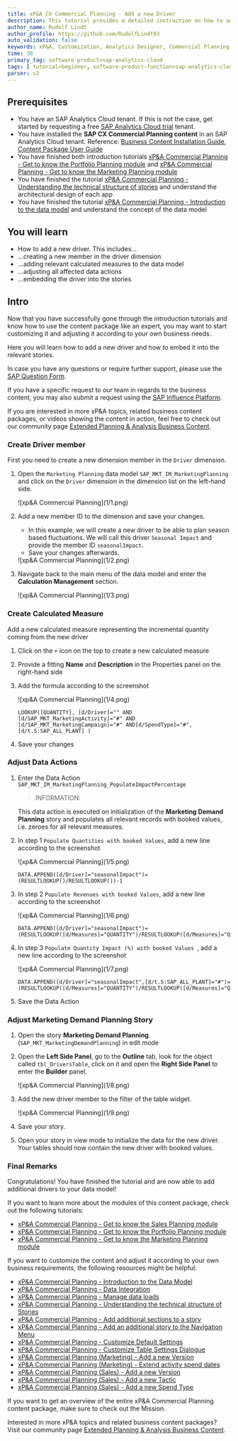 ```yaml
---
title: xP&A CX Commercial Planning - Add a new Driver
description: This tutorial provides a detailed instruction on how to add a new driver and embed it into the relevant stories.
author_name: Rudolf Lindt
author_profile: https://github.com/RudolfLindt93
auto_validation: false
keywords: xP&A, Customization, Analytics Designer, Commercial Planning, Portfolio Planning, Demand Planning, Marketing Planning, Campaign Planning, Budget Planning
time: 30
primary_tag: software-product>sap-analytics-cloud
tags: [ tutorial>beginner, software-product-function>sap-analytics-cloud--analytics-designer]
parser: v2
---
```


## Prerequisites
- You have an SAP Analytics Cloud tenant. If this is not the case, get started by requesting a free [SAP Analytics Cloud trial](https://www.sap.com/products/technology-platform/cloud-analytics/trial.html) tenant.
- You have installed the **SAP CX Commercial Planning content** in an SAP Analytics Cloud tenant. Reference: [Business Content Installation Guide](https://help.sap.com/docs/SAP_ANALYTICS_CLOUD/00f68c2e08b941f081002fd3691d86a7/078868f57f3346a98c3233207bd211c7.html), [Content Package User Guide](https://help.sap.com/docs/SAP_ANALYTICS_CLOUD/42093f14b43c485fbe3adbbe81eff6c8/b0046d8673b5412cbef7f521cfdfed95.html)
- You have finished both introduction tutorials [xP&A Commercial Planning - Get to know the Portfolio Planning module](xpa-sac-cxpp-portfolioplanning-gettoknow) and [xP&A Commercial Planning - Get to know the Marketing Planning module](xpa-sac-cxmp-marketingplanning-gettoknow)
- You have finished the tutorial [xP&A Commercial Planning - Understanding the technical structure of stories](xpa-sac-cx-technical-structure-of-stories) and understand the architectural design of each app
- You have finished the tutorial [xP&A Commercial Planning - Introduction to the data model](xpa-sac-cxmp-datamodelfundamentals) and understand the concept of the data model 

## You will learn
- How to add a new driver. This includes...
- ...creating a new member in the driver dimension
- ...adding relevant calculated measures to the data model
- ...adjusting all affected data actions
- ...embedding the driver into the stories

## Intro
Now that you have successfully gone through the introduction tutorials and know how to use the content package like an expert, you may want to start customizing it and adjusting it according to your own business needs.

Here you will learn how to add a new driver and how to embed it into the relevant stories.

In case you have any questions or require further support, please use the [SAP Question Form](https://community.sap.com/t5/forums/postpage/choose-node/true/product-id/bcbf0782-ce74-43b8-b695-dafd7c1ff1c1/board-id/technology-questions).

If you have a specific request to our team in regards to the business content, you may also submit a request using the [SAP Influence Platform](https://influence.sap.com/sap/ino/#/idea-create?campaign=884&title=Extended%20Planning%20and%20Analysis%3A%20content&tags=Extended%20Planning%20and%20Analysis&RespList=cust.ino.config.SAP_ANALYTICS_CLOUD_SAP_DIGITAL_BOARDROOM.BIZ_CONTENT).

If you are interested in more xP&A topics, related business content packages, or videos showing the content in action, feel free to check out our community page [Extended Planning & Analysis Business Content](https://community.sap.com/topics/cloud-analytics/planning/content).


### Create Driver member
First you need to create a new dimension member in the `Driver` dimension.
  
1. Open the `Marketing Planning` data model `SAP_MKT_IM_MarketingPlanning` and click on the `Driver` dimension in the dimension list on the left-hand side.

    <!-- border; size:540px -->![xp&A Commercial Planning](1/1.png)

2. Add a new member ID to the dimension and save your changes.
    - In this example, we will create a new driver to be able to plan season based fluctuations. We will call this driver `Seasonal Impact` and provide the member ID `seasonalImpact`.
    - Save your changes afterwards.
  
    <!-- border; size:540px -->![xp&A Commercial Planning](1/2.png)

3. Navigate back to the main menu of the data model and enter the **Calculation Management** section.
   
    <!-- border; size:540px -->![xp&A Commercial Planning](1/3.png)

### Create Calculated Measure 
Add a new calculated measure representing the incremental quantity coming from the new driver

1. Click on the `+` icon on the top to create a new calculated measure 
2. Provide a fitting **Name** and **Description** in the Properties panel on the right-hand side
3. <p>Add the formula according to the screenshot</p>
   
    <!-- border; size:540px -->![xp&A Commercial Planning](1/4.png)

    ```
    LOOKUP([QUANTITY], [d/Driver]="" AND [d/SAP_MKT_MarketingActivity]="#" AND [d/SAP_MKT_MarketingCampaign]="#" AND[d/SpendType]="#", [d/t.S:SAP_ALL_PLANT] )
    ```

4. Save your changes

### Adjust Data Actions

1. Enter the Data Action `SAP_MKT_IM_MarketingPlanning_PopulateImpactPercentage`

    >INFORMATION:
    >
    This data action is executed on initialization of the **Marketing Demand Planning** story and populates all relevant records with booked values, i.e. zeroes for all relevant measures.

2. In step 1 `Populate Quantities with booked Values`, add a new line according to the screenshot
   
    <!-- border; size:540px -->![xp&A Commercial Planning](1/5.png)

    ```
    DATA.APPEND([d/Driver]="seasonalImpact")=(RESULTLOOKUP()/RESULTLOOKUP())-1
    ```

3. In step 2 `Populate Revenues with booked Values`, add a new line according to the screenshot
   
    <!-- border; size:540px -->![xp&A Commercial Planning](1/6.png)

    ```
    DATA.APPEND([d/Driver]="seasonalImpact")=(RESULTLOOKUP([d/Measures]="QUANTITY")/RESULTLOOKUP([d/Measures]="QUANTITY"))-1
    ```

4. In step 3 `Populate Quantity Impact (%) with booked Values `, add a new line according to the screenshot

    <!-- border; size:540px -->![xp&A Commercial Planning](1/7.png)

    ```
    DATA.APPEND([d/Driver]="seasonalImpact",[d/t.S:SAP_ALL_PLANT]="#")=(RESULTLOOKUP([d/Measures]="QUANTITY")/RESULTLOOKUP([d/Measures]="QUANTITY"))-1
    ```

5. Save the Data Action

### Adjust Marketing Demand Planning Story

1. Open the story **Marketing Demand Planning** (`SAP_MKT_MarketingDemandPlanning`) in edit mode

2. Open the **Left Side Panel**, go to the **Outline** tab, look for the object called `tbl_DriversTable`, click on it and open the **Right Side Panel** to enter the **Builder** panel.
   
    <!-- border; size:540px -->![xp&A Commercial Planning](1/8.png)

3. Add the new driver member to the filter of the table widget.
   
    <!-- border; size:540px -->![xp&A Commercial Planning](1/9.png)

4. Save your story.

5. Open your story in view mode to initialize the data for the new driver. Your tables should now contain the new driver with booked values.

### Final Remarks
Congratulations! You have finished the tutorial and are now able to add additional drivers to your data model!

If you want to learn more about the modules of this content package, check out the following tutorials:

- [xP&A Commercial Planning - Get to know the Sales Planning module](xpa-sac-cxsp-salesplanning-gettoknow)
- [xP&A Commercial Planning - Get to know the Portfolio Planning module](xpa-sac-cxpp-portfolioplanning-gettoknow)
- [xP&A Commercial Planning - Get to know the Marketing Planning module](xpa-sac-cxmp-marketingplanning-gettoknow)

If you want to customize the content and adjust it according to your own business requirements, the following resources might be helpful:

- [xP&A Commercial Planning - Introduction to the Data Model](xpa-sac-cxmp-datamodelfundamentals)
- [xP&A Commercial Planning - Data Integration](xpa-sac-cx-data-integration-setup)
- [xP&A Commercial Planning - Manage data loads](xpa-sac-cx-manage-data-loads)
- [xP&A Commercial Planning - Understanding the technical structure of Stories](xpa-sac-cx-technical-structure-of-stories)
- [xP&A Commercial Planning - Add additional sections to a story](xpa-sac-cx-add-new-sections-to-app)
- [xP&A Commercial Planning - Add an additional story to the Navigation Menu](xpa-sac-cx-add-new-story-to-navmenu)
- [xP&A Commercial Planning - Customize Default Settings](xpa-sac-cx-customize-default-settings)
- [xP&A Commercial Planning - Customize Table Settings Dialogue](xpa-sac-cx-customize-table-settings-dialogue)
- [xP&A Commercial Planning (Marketing) - Add a new Version](xpa-sac-cxmp-add-new-version)
- [xP&A Commercial Planning (Marketing) - Extend activity spend dates](xpa-sac-cxmp-extend-activity-dates)
- [xP&A Commercial Planning (Sales) - Add a new Version](xpa-sac-cxsp-add-new-version)
- [xP&A Commercial Planning (Sales) - Add a new Tactic](xpa-sac-cxsp-add-new-tactic)
- [xP&A Commercial Planning (Sales) - Add a new Spend Type](xpa-sac-cxsp-add-new-spendtype)

If you want to get an overview of the entire xP&A Commercial Planning content package, make sure to check out the Mission.

Interested in more xP&A topics and related business content packages? Visit our community page [Extended Planning & Analysis Business Content](https://community.sap.com/topics/cloud-analytics/planning/content).
